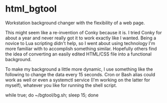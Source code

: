 # html_bgtool
Workstation background changer with the flexibility of a web page.

This might seem like a re-invention of Conky because it is. I tried Conky for about a year and never really got it to work exactly like I wanted. Being a novice to Lua scripting didn't help, so I went about using technology I'm more familiar with to accomplish something similar. Hopefully others find the idea of converting an easily edited HTML/CSS file into a functional background.

To make my background a little more dynamic, I use something like the following to change the data every 15 seconds. Cron or Bash alias could work as well or even a systemctl service (I'm working on the latter for myself), whatever you like for running the shell script.

while true; do ~/bgtool/bg.sh; sleep 15; done
